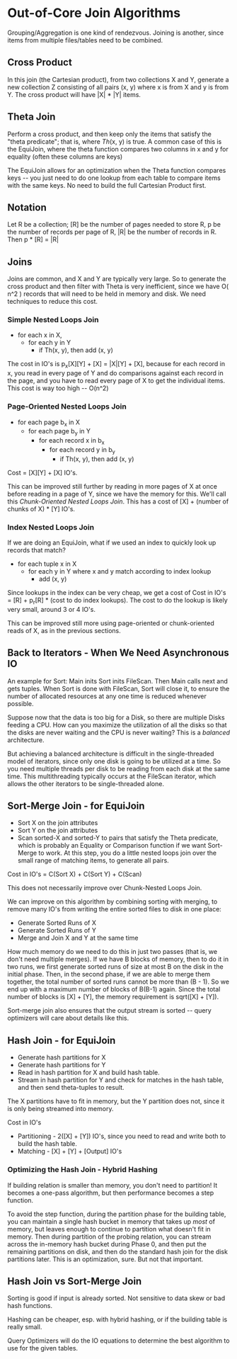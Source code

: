 # Out-of-Core Join Algorithms

Grouping/Aggregation is one kind of rendezvous. Joining is another, since items from multiple files/tables need to be combined.

## Cross Product

In this join (the Cartesian product), from two collections X and Y, generate a new collection Z consisting of all pairs (x, y) where x is from X and y is from Y. The cross product will have |X| * |Y| items.

## Theta Join

Perform a cross product, and then keep only the items that satisfy the "theta predicate"; that is, where *Th*(x, y) is true. A common case of this is the EquiJoin, where the theta function compares two columns in x and y for equality (often these columns are keys)

The EquiJoin allows for an optimization when the Theta function compares keys -- you just need to do one lookup from each table to compare items with the same keys. No need to build the full Cartesian Product first.

## Notation

Let R be a collection; [R] be the number of pages needed to store R, p be the number of records per page of R, |R| be the number of records in R. Then p * [R] = |R|

## Joins

Joins are common, and X and Y are typically very large. So to generate the cross product and then filter with Theta is very inefficient, since we have O( n^2 ) records that will need to be held in memory and disk. We need techniques to reduce this cost.

### Simple Nested Loops Join

* for each x in X,
  * for each y in Y
    * if Th(x, y), then add (x, y)

The cost in IO's is p<sub>x</sub>[X][Y] + [X] = |X|[Y] + [X], because for each record in x, you read in every page of Y and do comparisons against each record in the page, and you have to read every page of X to get the individual items. This cost is way too high -- O(n^2)

### Page-Oriented Nested Loops Join

* for each page b<sub>x</sub> in X
  * for each page b<sub>y</sub> in Y
    * for each record x in b<sub>x</sub>
      * for each record y in b<sub>y</sub>
        * if Th(x, y), then add (x, y)

Cost = [X][Y] + [X] IO's.

This can be improved still further by reading in more pages of X at once before reading in a page of Y, since we have the memory for this. We'll call this *Chunk-Oriented Nested Loops Join*. This has a cost of [X] + (number of chunks of X) * [Y] IO's.

### Index Nested Loops Join

If we are doing an EquiJoin, what if we used an index to quickly look up records that match?

* for each tuple x in X
  * for each y in Y where x and y match according to index lookup
    * add (x, y)

Since lookups in the index can be very cheap, we get a cost of Cost in IO's = [R] + p<sub>r</sub>[R] * (cost to do index lookups). The cost to do the lookup is likely very small, around 3 or 4 IO's.

This can be improved still more using page-oriented or chunk-oriented reads of X, as in the previous sections.

## Back to Iterators - When We Need Asynchronous IO

An example for Sort: Main inits Sort inits FileScan. Then Main calls next and gets tuples. When Sort is done with FileScan, Sort will close it, to ensure the number of allocated resources at any one time is reduced whenever possible.

Suppose now that the data is too big for a Disk, so there are multiple Disks feeding a CPU. How can you maximize the utilization of all the disks so that the disks are never waiting and the CPU is never waiting? This is a *balanced* architecture.

But achieving a balanced architecture is difficult in the single-threaded model of iterators, since only one disk is going to be utilized at a time. So you need multiple threads per disk to be reading from each disk at the same time. This multithreading typically occurs at the FileScan iterator, which allows the other iterators to be single-threaded alone.

## Sort-Merge Join - for EquiJoin

* Sort X on the join attributes
* Sort Y on the join attributes
* Scan sorted-X and sorted-Y to pairs that satisfy the Theta predicate, which is probably an Equality or Comparison function if we want Sort-Merge to work. At this step, you do a little nested loops join over the small range of matching items, to generate all pairs.

Cost in IO's = C(Sort X) + C(Sort Y) + C(Scan)

This does not necessarily improve over Chunk-Nested Loops Join.

We can improve on this algorithm by combining sorting with merging, to remove many IO's from writing the entire sorted files to disk in one place:

* Generate Sorted Runs of X
* Generate Sorted Runs of Y
* Merge and Join X and Y at the same time

How much memory do we need to do this in just two passes (that is, we don't need multiple merges). If we have B blocks of memory, then to do it in two runs, we first generate sorted runs of size at most B on the disk in the initial phase. Then, in the second phase, if we are able to merge them together, the total number of sorted runs cannot be more than (B - 1). So we end up with a maximum number of blocks of B(B-1) again. Since the total number of blocks is [X] + [Y], the memory requirement is sqrt([X] + [Y]).

Sort-merge join also ensures that the output stream is sorted -- query optimizers will care about details like this.

## Hash Join - for EquiJoin

* Generate hash partitions for X
* Generate hash partitions for Y
* Read in hash partition for X and build hash table.
* Stream in hash partition for Y and check for matches in the hash table, and then send theta-tuples to result.

The X partitions have to fit in memory, but the Y partition does not, since it is only being streamed into memory.

Cost in IO's

* Partitioning - 2([X] + [Y]) IO's, since you need to read and write both to build the hash table.
* Matching - [X] + [Y] + [Output] IO's

### Optimizing the Hash Join - Hybrid Hashing

If building relation is smaller than memory, you don't need to partition! It becomes a one-pass algorithm, but then performance becomes a step function.

To avoid the step function, during the partition phase for the building table, you can maintain a single hash bucket in memory that takes up *most* of memory, but leaves enough to continue to partition what doesn't fit in memory. Then during partition of the probing relation, you can stream across the in-memory hash bucket during Phase 0, and then put the remaining partitions on disk, and then do the standard hash join for the disk partitions later. This is an optimization, sure. But not that important.

## Hash Join vs Sort-Merge Join

Sorting is good if input is already sorted. Not sensitive to data skew or bad hash functions.

Hashing can be cheaper, esp. with hybrid hashing, or if the building table is really small.

Query Optimizers will do the IO equations to determine the best algorithm to use for the given tables.







